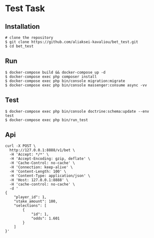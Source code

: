 Test Task
===

Installation
---
    # clone the repository
    $ git clone https://github.com/aliaksei-kavaliou/bet_test.git
    $ cd bet_test
    
Run
---
    $ docker-compose build && docker-compose up -d
    $ docker-compose exec php composer install
    $ docker-compose exec php bin/console migration:migrate
    $ docker-compose exec php bin/console massenger:consume async -vv
    
Test
---
    $ docker-compose exec php bin/console doctrine:schema:update --env test
    $ docker-compose exec php bin/run_test
    
Api
---
    curl -X POST \
      http://127.0.0.1:8888/v1/bet \
      -H 'Accept: */*' \
      -H 'Accept-Encoding: gzip, deflate' \
      -H 'Cache-Control: no-cache' \
      -H 'Connection: keep-alive' \
      -H 'Content-Length: 100' \
      -H 'Content-Type: application/json' \
      -H 'Host: 127.0.0.1:8888' \
      -H 'cache-control: no-cache' \
      -d '
    {
    	"player_id": 1,
    	"stake_amount": 100,
    	"selections": [
    		{
    			"id": 1,
    			"odds": 1.601
    		}
    	]
    }'

